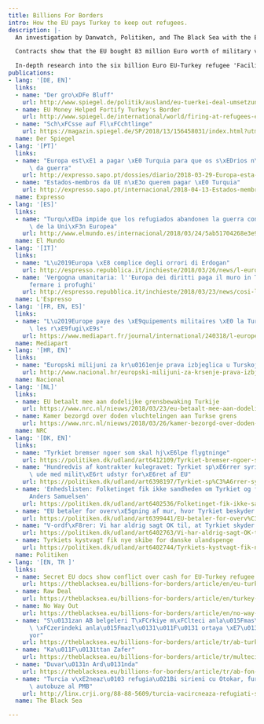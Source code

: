 ```yaml
---
title: Billions For Borders
intro: How the EU pays Turkey to keep out refugees.
description: |-
  An investigation by Danwatch, Politiken, and The Black Sea with the European Investigative Collaborations (EIC) network looks into the programmes paid for by the EU to Turkey to keep refugees out of Europe.

  Contracts show that the EU bought 83 million Euro worth of military vehicles, surveillance equipment and patrol boats for the Turkish military to seal and police its borders with Europe and Syria, which experts argue might contravene international humanitarian law.

  In-depth research into the six billion Euro EU-Turkey refugee 'Facility', signed in 2016 and financed by European tax payer money, reveals that it suffers from lack of transparency, slow implementation, harassment by Turkey of NGOs partners, and a rush to play politics.
publications:
- lang: '[DE, EN]'
  links:
  - name: "Der gro\xDFe Bluff"
    url: http://www.spiegel.de/politik/ausland/eu-tuerkei-deal-umsetzung-hakt-projekte-liegen-brach-partner-schikaniert-a-1200587.html
  - name: EU Money Helped Fortify Turkey's Border
    url: http://www.spiegel.de/international/world/firing-at-refugees-eu-money-helped-fortify-turkey-s-border-a-1199667.html
  - name: "Sch\xFCsse auf Fl\xFCchtlinge"
    url: https://magazin.spiegel.de/SP/2018/13/156458031/index.html?utm_source=spon&utm_campaign=centerpage
  name: Der Spiegel
- lang: '[PT]'
  links:
  - name: "Europa est\xE1 a pagar \xE0 Turquia para que os s\xEDrios n\xE3o fujam\
      \ da guerra"
    url: http://expresso.sapo.pt/dossies/diario/2018-03-29-Europa-esta-a-pagar-a-Turquia-para-que-os-sirios-nao-fujam-da-guerra#gs.dJ5b=Qc
  - name: "Estados-membros da UE n\xE3o querem pagar \xE0 Turquia"
    url: http://expresso.sapo.pt/internacional/2018-04-13-Estados-membros-da-UE-nao-querem-pagar-a-Turquia#gs.rFTWYSA
  name: Expresso
- lang: '[ES]'
  links:
  - name: "Turqu\xEDa impide que los refugiados abandonen la guerra con ayuda de fondos\
      \ de la Uni\xF3n Europea"
    url: http://www.elmundo.es/internacional/2018/03/24/5ab51704268e3e9b7e8b4592.html
  name: El Mundo
- lang: '[IT]'
  links:
  - name: "L\u2019Europa \xE8 complice degli orrori di Erdogan"
    url: http://espresso.repubblica.it/inchieste/2018/03/26/news/l-europa-e-complice-degli-orrori-di-erdogan-1.319952
  - name: 'Vergogna umanitaria: l''Europa dei diritti paga il muro in Turchia per
      fermare i profughi'
    url: http://espresso.repubblica.it/inchieste/2018/03/23/news/cosi-l-europa-paga-il-muro-in-turchia-1.319939
  name: L'Espresso
- lang: '[FR, EN, ES]'
  links:
  - name: "L\u2019Europe paye des \xE9quipements militaires \xE0 la Turquie pour refouler\
      \ les r\xE9fugi\xE9s"
    url: https://www.mediapart.fr/journal/international/240318/l-europe-paye-des-equipements-militaires-la-turquie-pour-refouler-les-refugies?onglet=full
  name: Mediapart
- lang: '[HR, EN]'
  links:
  - name: "Europski milijuni za kr\u0161enje prava izbjeglica u Turskoj"
    url: http://www.nacional.hr/europski-milijuni-za-krsenje-prava-izbjeglica-u-turskoj
  name: Nacional
- lang: '[NL]'
  links:
  - name: EU betaalt mee aan dodelijke grensbewaking Turkije
    url: https://www.nrc.nl/nieuws/2018/03/23/eu-betaalt-mee-aan-dodelijke-grensbewaking-turkije-a1596905
  - name: Kamer bezorgd over doden vluchtelingen aan Turkse grens
    url: https://www.nrc.nl/nieuws/2018/03/26/kamer-bezorgd-over-doden-vluchtelingen-aan-turkse-grens-a1597056
  name: NRC
- lang: '[DK, EN]'
  links:
  - name: "Tyrkiet bremser ngoer som skal hj\xE6lpe flygtninge"
    url: https://politiken.dk/udland/art6412109/Tyrkiet-bremser-ngoer-som-skal-hj%C3%A6lpe-flygtninge
  - name: "Hundredvis af kontrakter kulegravet: Tyrkiet sp\xE6rrer syriske flygtninge\
      \ ude med milit\xE6rt udstyr for\xE6ret af EU"
    url: https://politiken.dk/udland/art6398197/Tyrkiet-sp%C3%A6rrer-syriske-flygtninge-ude-med-milit%C3%A6rt-udstyr-for%C3%A6ret-af-EU
  - name: 'Enhedslisten: Folketinget fik ikke sandheden om Tyrkiet og flygtninge fra
      Anders Samuelsen'
    url: https://politiken.dk/udland/art6402536/Folketinget-fik-ikke-sandheden-om-Tyrkiet-og-flygtninge-fra-Anders-Samuelsen
  - name: "EU betaler for overv\xE5gning af mur, hvor Tyrkiet beskyder krigsflygtninge"
    url: https://politiken.dk/udland/art6399441/EU-betaler-for-overv%C3%A5gning-af-mur-hvor-Tyrkiet-beskyder-krigsflygtninge
  - name: "V-ordf\xF8rer: Vi har aldrig sagt OK til, at Tyrkiet skyder p\xE5 flygtninge"
    url: https://politiken.dk/udland/art6402763/Vi-har-aldrig-sagt-OK-til-at-Tyrkiet-skyder-p%C3%A5-flygtninge
  - name: Tyrkiets kystvagt fik nye skibe for danske ulandspenge
    url: https://politiken.dk/udland/art6402744/Tyrkiets-kystvagt-fik-nye-skibe-for-danske-ulandspenge
  name: Politiken
- lang: '[EN, TR ]'
  links:
  - name: Secret EU docs show conflict over cash for EU-Turkey refugee deal
    url: https://theblacksea.eu/billions-for-borders/article/en/eu-turkey-meeting-leak
  - name: Raw Deal
    url: https://theblacksea.eu/billions-for-borders/article/en/turkey-eu-deal
  - name: No Way Out
    url: https://theblacksea.eu/billions-for-borders/article/en/no-way-out
  - name: "S\u0131zan AB belgeleri T\xFCrkiye m\xFClteci anla\u015Fmas\u0131 fonlar\u0131\
      \ \xFCzerindeki anla\u015Fmazl\u0131\u011F\u0131 ortaya \xE7\u0131kar\u0131\
      yor"
    url: https://theblacksea.eu/billions-for-borders/article/tr/ab-turkiye-multeci-komite
  - name: "Ka\u011F\u0131ttan Zafer"
    url: https://theblacksea.eu/billions-for-borders/article/tr/multeci-anlasmasi
  - name: "Duvar\u0131n Ard\u0131nda"
    url: https://theblacksea.eu/billions-for-borders/article/tr/ab-fon-askeri-arac
  - name: "Turcia v\xE2neaz\u0103 refugia\u021Bi sirieni cu Otokar, furnizorul de\
      \ autobuze al PMB"
    url: http://linx.crji.org/88-88-5609/turcia-vacircneaza-refugiati-sirieni-otokar-furnizorul-autobuze-pmb
  name: The Black Sea

---
```


